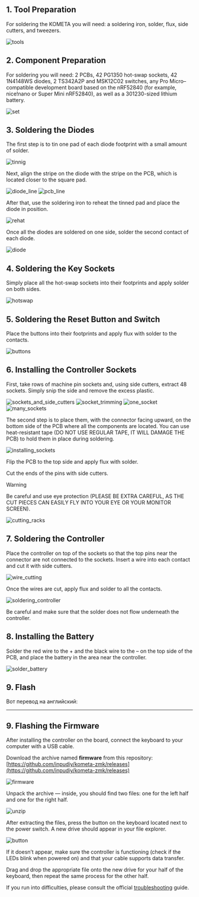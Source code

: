 ## 1. Tool Preparation

For soldering the KOMETA you will need: a soldering iron, solder, flux, side cutters, and tweezers.

![tools](image/build/tools.jpg)

## 2. Component Preparation

For soldering you will need: 2 PCBs, 42 PG1350 hot-swap sockets, 42 1N4148WS diodes, 2 TS342A2P and MSK12C02 switches, any Pro Micro–compatible development board based on the nRF52840 (for example, nice!nano or Super Mini nRF52840), as well as a 301230-sized lithium battery.

![set](image/build/set.jpg)

## 3. Soldering the Diodes

The first step is to tin one pad of each diode footprint with a small amount of solder.

![tinnig](image/build/tinning_pads.jpg)

Next, align the stripe on the diode with the stripe on the PCB, which is located closer to the square pad.

![diode_line](image/build/diode_line.jpg)
![pcb_line](image/build/line_on_pcb.jpg)

After that, use the soldering iron to reheat the tinned pad and place the diode in position.

![rehat](image/build/reheat.jpg)

Once all the diodes are soldered on one side, solder the second contact of each diode.

![diode](image/build/soldered_diodes.jpg)

## 4. Soldering the Key Sockets

Simply place all the hot-swap sockets into their footprints and apply solder on both sides.

![hotswap](image/build/hotswap_soldering.jpg)

## 5. Soldering the Reset Button and Switch

Place the buttons into their footprints and apply flux with solder to the contacts.

![buttons](image/build/soldering_buttons.jpg)

## 6. Installing the Controller Sockets

First, take rows of machine pin sockets and, using side cutters, extract 48 sockets. Simply snip the side and remove the excess plastic.

![sockets_and_side_cutters](image/build/sockets_and_side_cutters.jpg)
![socket_trimming](image/build/socket_trimming.jpg)
![one_socket](image/build/one_socket.jpg)
![many_sockets](image/build/many_sockets.jpg)

The second step is to place them, with the connector facing upward, on the bottom side of the PCB where all the components are located. You can use heat-resistant tape (DO NOT USE REGULAR TAPE, IT WILL DAMAGE THE PCB) to hold them in place during soldering.

![installing_sockets](image/build/installing_sockets.jpg)

Flip the PCB to the top side and apply flux with solder.

Cut the ends of the pins with side cutters.

> [!WARNING]
> Be careful and use eye protection (PLEASE BE EXTRA CAREFUL, AS THE CUT PIECES CAN EASILY FLY INTO YOUR EYE OR YOUR MONITOR SCREEN).

![cutting_racks](image/build/cutting_racks.jpg)

## 7. Soldering the Controller

Place the controller on top of the sockets so that the top pins near the connector are not connected to the sockets.
Insert a wire into each contact and cut it with side cutters.

![wire_cutting](image/build/wire_cutting.jpg)

Once the wires are cut, apply flux and solder to all the contacts.

![soldering_controller](image/build/soldering_controller.jpg)

Be careful and make sure that the solder does not flow underneath the controller.

## 8. Installing the Battery

Solder the red wire to the + and the black wire to the – on the top side of the PCB, and place the battery in the area near the controller.

![solder_battery](image/build/solder_battery.jpg)

## 9. Flash

Вот перевод на английский:

---

## 9. Flashing the Firmware

After installing the controller on the board, connect the keyboard to your computer with a USB cable.

Download the archive named **firmware** from this repository: [https://github.com/inpudiy/kometa-zmk/releases](https://github.com/inpudiy/kometa-zmk/releases)

![firmware](image/build/fiwmare.png)

Unpack the archive — inside, you should find two files: one for the left half and one for the right half.

![unzip](image/build/unzip.png)

After extracting the files, press the button on the keyboard located next to the power switch. A new drive should appear in your file explorer.

![button](image/build/soldering_buttons.jpg)

If it doesn’t appear, make sure the controller is functioning (check if the LEDs blink when powered on) and that your cable supports data transfer.

Drag and drop the appropriate file onto the new drive for your half of the keyboard, then repeat the same process for the other half.

If you run into difficulties, please consult the official [troubleshooting](https://zmk.dev/docs/troubleshooting) guide.
